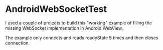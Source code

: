 AndroidWebSocketTest
====================

I used a couple of projects to build this "working" example of filling the missing WebSocket implementation in Android WebView.

The example only connects and reads readyState 5 times and then closes connection.

